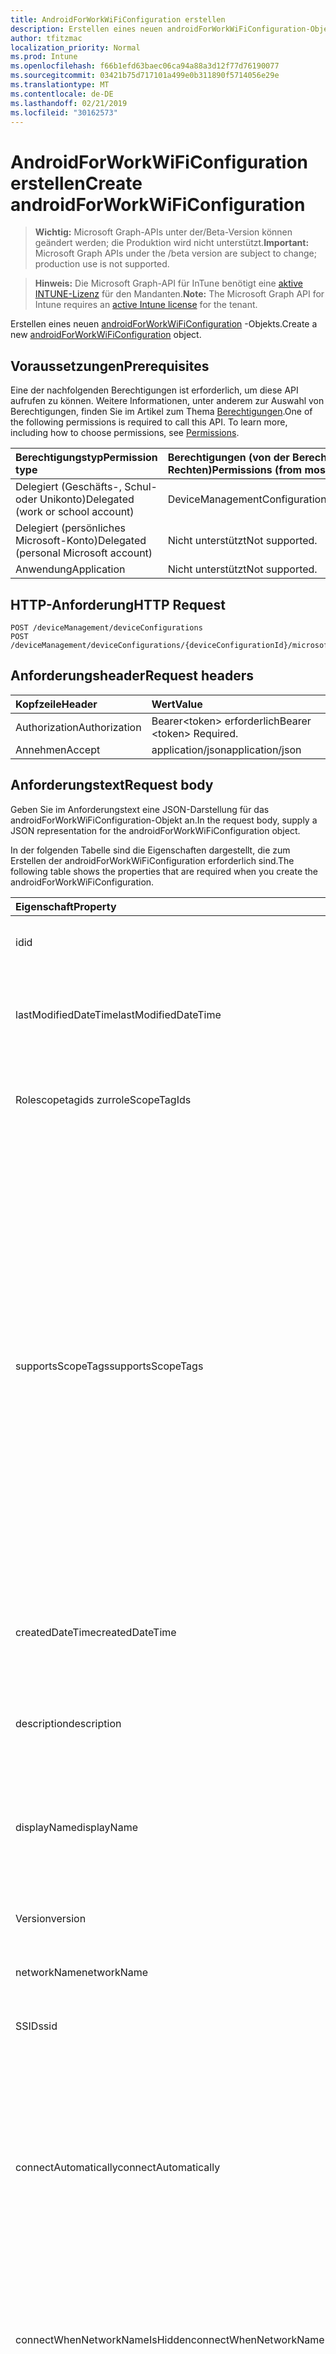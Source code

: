 ```yaml
---
title: AndroidForWorkWiFiConfiguration erstellen
description: Erstellen eines neuen androidForWorkWiFiConfiguration-Objekts.
author: tfitzmac
localization_priority: Normal
ms.prod: Intune
ms.openlocfilehash: f66b1efd63baec06ca94a88a3d12f77d76190077
ms.sourcegitcommit: 03421b75d717101a499e0b311890f5714056e29e
ms.translationtype: MT
ms.contentlocale: de-DE
ms.lasthandoff: 02/21/2019
ms.locfileid: "30162573"
---
```

# <a name="create-androidforworkwificonfiguration"></a><span data-ttu-id="eadf8-103">AndroidForWorkWiFiConfiguration erstellen</span><span class="sxs-lookup"><span data-stu-id="eadf8-103">Create androidForWorkWiFiConfiguration</span></span>

> <span data-ttu-id="eadf8-104">**Wichtig:** Microsoft Graph-APIs unter der/Beta-Version können geändert werden; die Produktion wird nicht unterstützt.</span><span class="sxs-lookup"><span data-stu-id="eadf8-104">**Important:** Microsoft Graph APIs under the /beta version are subject to change; production use is not supported.</span></span>

> <span data-ttu-id="eadf8-105">**Hinweis:** Die Microsoft Graph-API für InTune benötigt eine [aktive INTUNE-Lizenz](https://go.microsoft.com/fwlink/?linkid=839381) für den Mandanten.</span><span class="sxs-lookup"><span data-stu-id="eadf8-105">**Note:** The Microsoft Graph API for Intune requires an [active Intune license](https://go.microsoft.com/fwlink/?linkid=839381) for the tenant.</span></span>

<span data-ttu-id="eadf8-106">Erstellen eines neuen [androidForWorkWiFiConfiguration](../resources/intune-deviceconfig-androidforworkwificonfiguration.md) -Objekts.</span><span class="sxs-lookup"><span data-stu-id="eadf8-106">Create a new [androidForWorkWiFiConfiguration](../resources/intune-deviceconfig-androidforworkwificonfiguration.md) object.</span></span>

## <a name="prerequisites"></a><span data-ttu-id="eadf8-107">Voraussetzungen</span><span class="sxs-lookup"><span data-stu-id="eadf8-107">Prerequisites</span></span>
<span data-ttu-id="eadf8-p101">Eine der nachfolgenden Berechtigungen ist erforderlich, um diese API aufrufen zu können. Weitere Informationen, unter anderem zur Auswahl von Berechtigungen, finden Sie im Artikel zum Thema [Berechtigungen](/concepts/permissions-reference.md).</span><span class="sxs-lookup"><span data-stu-id="eadf8-p101">One of the following permissions is required to call this API. To learn more, including how to choose permissions, see [Permissions](/concepts/permissions-reference.md).</span></span>

|<span data-ttu-id="eadf8-110">Berechtigungstyp</span><span class="sxs-lookup"><span data-stu-id="eadf8-110">Permission type</span></span>|<span data-ttu-id="eadf8-111">Berechtigungen (von der Berechtigung mit den meisten Rechten zu der mit den wenigsten Rechten)</span><span class="sxs-lookup"><span data-stu-id="eadf8-111">Permissions (from most to least privileged)</span></span>|
|:---|:---|
|<span data-ttu-id="eadf8-112">Delegiert (Geschäfts-, Schul- oder Unikonto)</span><span class="sxs-lookup"><span data-stu-id="eadf8-112">Delegated (work or school account)</span></span>|<span data-ttu-id="eadf8-113">DeviceManagementConfiguration.ReadWrite.All</span><span class="sxs-lookup"><span data-stu-id="eadf8-113">DeviceManagementConfiguration.ReadWrite.All</span></span>|
|<span data-ttu-id="eadf8-114">Delegiert (persönliches Microsoft-Konto)</span><span class="sxs-lookup"><span data-stu-id="eadf8-114">Delegated (personal Microsoft account)</span></span>|<span data-ttu-id="eadf8-115">Nicht unterstützt</span><span class="sxs-lookup"><span data-stu-id="eadf8-115">Not supported.</span></span>|
|<span data-ttu-id="eadf8-116">Anwendung</span><span class="sxs-lookup"><span data-stu-id="eadf8-116">Application</span></span>|<span data-ttu-id="eadf8-117">Nicht unterstützt</span><span class="sxs-lookup"><span data-stu-id="eadf8-117">Not supported.</span></span>|

## <a name="http-request"></a><span data-ttu-id="eadf8-118">HTTP-Anforderung</span><span class="sxs-lookup"><span data-stu-id="eadf8-118">HTTP Request</span></span>
<!-- {
  "blockType": "ignored"
}
-->
``` http
POST /deviceManagement/deviceConfigurations
POST /deviceManagement/deviceConfigurations/{deviceConfigurationId}/microsoft.graph.windowsDomainJoinConfiguration/networkAccessConfigurations
```

## <a name="request-headers"></a><span data-ttu-id="eadf8-119">Anforderungsheader</span><span class="sxs-lookup"><span data-stu-id="eadf8-119">Request headers</span></span>
|<span data-ttu-id="eadf8-120">Kopfzeile</span><span class="sxs-lookup"><span data-stu-id="eadf8-120">Header</span></span>|<span data-ttu-id="eadf8-121">Wert</span><span class="sxs-lookup"><span data-stu-id="eadf8-121">Value</span></span>|
|:---|:---|
|<span data-ttu-id="eadf8-122">Authorization</span><span class="sxs-lookup"><span data-stu-id="eadf8-122">Authorization</span></span>|<span data-ttu-id="eadf8-123">Bearer&lt;token&gt; erforderlich</span><span class="sxs-lookup"><span data-stu-id="eadf8-123">Bearer &lt;token&gt; Required.</span></span>|
|<span data-ttu-id="eadf8-124">Annehmen</span><span class="sxs-lookup"><span data-stu-id="eadf8-124">Accept</span></span>|<span data-ttu-id="eadf8-125">application/json</span><span class="sxs-lookup"><span data-stu-id="eadf8-125">application/json</span></span>|

## <a name="request-body"></a><span data-ttu-id="eadf8-126">Anforderungstext</span><span class="sxs-lookup"><span data-stu-id="eadf8-126">Request body</span></span>
<span data-ttu-id="eadf8-127">Geben Sie im Anforderungstext eine JSON-Darstellung für das androidForWorkWiFiConfiguration-Objekt an.</span><span class="sxs-lookup"><span data-stu-id="eadf8-127">In the request body, supply a JSON representation for the androidForWorkWiFiConfiguration object.</span></span>

<span data-ttu-id="eadf8-128">In der folgenden Tabelle sind die Eigenschaften dargestellt, die zum Erstellen der androidForWorkWiFiConfiguration erforderlich sind.</span><span class="sxs-lookup"><span data-stu-id="eadf8-128">The following table shows the properties that are required when you create the androidForWorkWiFiConfiguration.</span></span>

|<span data-ttu-id="eadf8-129">Eigenschaft</span><span class="sxs-lookup"><span data-stu-id="eadf8-129">Property</span></span>|<span data-ttu-id="eadf8-130">Typ</span><span class="sxs-lookup"><span data-stu-id="eadf8-130">Type</span></span>|<span data-ttu-id="eadf8-131">Beschreibung</span><span class="sxs-lookup"><span data-stu-id="eadf8-131">Description</span></span>|
|:---|:---|:---|
|<span data-ttu-id="eadf8-132">id</span><span class="sxs-lookup"><span data-stu-id="eadf8-132">id</span></span>|<span data-ttu-id="eadf8-133">string</span><span class="sxs-lookup"><span data-stu-id="eadf8-133">String</span></span>|<span data-ttu-id="eadf8-134">Schlüssel der Entität</span><span class="sxs-lookup"><span data-stu-id="eadf8-134">Key of the entity.</span></span> <span data-ttu-id="eadf8-135">Geerbt von [deviceConfiguration](../resources/intune-deviceconfig-deviceconfiguration.md).</span><span class="sxs-lookup"><span data-stu-id="eadf8-135">Inherited from [deviceConfiguration](../resources/intune-deviceconfig-deviceconfiguration.md)</span></span>|
|<span data-ttu-id="eadf8-136">lastModifiedDateTime</span><span class="sxs-lookup"><span data-stu-id="eadf8-136">lastModifiedDateTime</span></span>|<span data-ttu-id="eadf8-137">DateTimeOffset</span><span class="sxs-lookup"><span data-stu-id="eadf8-137">DateTimeOffset</span></span>|<span data-ttu-id="eadf8-138">Datum und Uhrzeit der letzten Änderung des Objekts.</span><span class="sxs-lookup"><span data-stu-id="eadf8-138">DateTime the object was last modified.</span></span> <span data-ttu-id="eadf8-139">Geerbt von [deviceConfiguration](../resources/intune-deviceconfig-deviceconfiguration.md).</span><span class="sxs-lookup"><span data-stu-id="eadf8-139">Inherited from [deviceConfiguration](../resources/intune-deviceconfig-deviceconfiguration.md)</span></span>|
|<span data-ttu-id="eadf8-140">Rolescopetagids zur</span><span class="sxs-lookup"><span data-stu-id="eadf8-140">roleScopeTagIds</span></span>|<span data-ttu-id="eadf8-141">String collection</span><span class="sxs-lookup"><span data-stu-id="eadf8-141">String collection</span></span>|<span data-ttu-id="eadf8-142">Liste der Bereichs Tags für diese Entitätsinstanz.</span><span class="sxs-lookup"><span data-stu-id="eadf8-142">List of Scope Tags for this Entity instance.</span></span> <span data-ttu-id="eadf8-143">Geerbt von [deviceConfiguration](../resources/intune-deviceconfig-deviceconfiguration.md).</span><span class="sxs-lookup"><span data-stu-id="eadf8-143">Inherited from [deviceConfiguration](../resources/intune-deviceconfig-deviceconfiguration.md)</span></span>|
|<span data-ttu-id="eadf8-144">supportsScopeTags</span><span class="sxs-lookup"><span data-stu-id="eadf8-144">supportsScopeTags</span></span>|<span data-ttu-id="eadf8-145">Boolescher Wert</span><span class="sxs-lookup"><span data-stu-id="eadf8-145">Boolean</span></span>|<span data-ttu-id="eadf8-146">Gibt an, ob die zugrunde liegende Gerätekonfiguration die Zuweisung von Bereichs Tags unterstützt.</span><span class="sxs-lookup"><span data-stu-id="eadf8-146">Indicates whether or not the underlying Device Configuration supports the assignment of scope tags.</span></span> <span data-ttu-id="eadf8-147">Das Zuweisen zur ScopeTags-Eigenschaft ist nicht zulässig, wenn dieser Wert auf false festgelegt ist und Entitäten für bereichsbezogene Benutzer nicht sichtbar sind.</span><span class="sxs-lookup"><span data-stu-id="eadf8-147">Assigning to the ScopeTags property is not allowed when this value is false and entities will not be visible to scoped users.</span></span> <span data-ttu-id="eadf8-148">Dies geschieht für in Silverlight erstellte Legacy Richtlinien und kann durch Löschen und erneutes Erstellen der Richtlinie im Azure-Portal aufgelöst werden.</span><span class="sxs-lookup"><span data-stu-id="eadf8-148">This occurs for Legacy policies created in Silverlight and can be resolved by deleting and recreating the policy in the Azure Portal.</span></span> <span data-ttu-id="eadf8-149">Diese Eigenschaft ist schreibgeschützt.</span><span class="sxs-lookup"><span data-stu-id="eadf8-149">This property is read-only.</span></span> <span data-ttu-id="eadf8-150">Geerbt von [deviceConfiguration](../resources/intune-deviceconfig-deviceconfiguration.md).</span><span class="sxs-lookup"><span data-stu-id="eadf8-150">Inherited from [deviceConfiguration](../resources/intune-deviceconfig-deviceconfiguration.md)</span></span>|
|<span data-ttu-id="eadf8-151">createdDateTime</span><span class="sxs-lookup"><span data-stu-id="eadf8-151">createdDateTime</span></span>|<span data-ttu-id="eadf8-152">DateTimeOffset</span><span class="sxs-lookup"><span data-stu-id="eadf8-152">DateTimeOffset</span></span>|<span data-ttu-id="eadf8-153">Datum und Uhrzeit der Erstellung des Objekts.</span><span class="sxs-lookup"><span data-stu-id="eadf8-153">DateTime the object was created.</span></span> <span data-ttu-id="eadf8-154">Geerbt von [deviceConfiguration](../resources/intune-deviceconfig-deviceconfiguration.md).</span><span class="sxs-lookup"><span data-stu-id="eadf8-154">Inherited from [deviceConfiguration](../resources/intune-deviceconfig-deviceconfiguration.md)</span></span>|
|<span data-ttu-id="eadf8-155">description</span><span class="sxs-lookup"><span data-stu-id="eadf8-155">description</span></span>|<span data-ttu-id="eadf8-156">Zeichenfolge</span><span class="sxs-lookup"><span data-stu-id="eadf8-156">String</span></span>|<span data-ttu-id="eadf8-157">Beschreibung der Gerätekonfiguration (vom Administrator festgelegt).</span><span class="sxs-lookup"><span data-stu-id="eadf8-157">Admin provided description of the Device Configuration.</span></span> <span data-ttu-id="eadf8-158">Geerbt von [deviceConfiguration](../resources/intune-deviceconfig-deviceconfiguration.md).</span><span class="sxs-lookup"><span data-stu-id="eadf8-158">Inherited from [deviceConfiguration](../resources/intune-deviceconfig-deviceconfiguration.md)</span></span>|
|<span data-ttu-id="eadf8-159">displayName</span><span class="sxs-lookup"><span data-stu-id="eadf8-159">displayName</span></span>|<span data-ttu-id="eadf8-160">Zeichenfolge</span><span class="sxs-lookup"><span data-stu-id="eadf8-160">String</span></span>|<span data-ttu-id="eadf8-161">Name der Gerätekonfiguration (vom Administrator festgelegt).</span><span class="sxs-lookup"><span data-stu-id="eadf8-161">Admin provided name of the device configuration.</span></span> <span data-ttu-id="eadf8-162">Geerbt von [deviceConfiguration](../resources/intune-deviceconfig-deviceconfiguration.md).</span><span class="sxs-lookup"><span data-stu-id="eadf8-162">Inherited from [deviceConfiguration](../resources/intune-deviceconfig-deviceconfiguration.md)</span></span>|
|<span data-ttu-id="eadf8-163">Version</span><span class="sxs-lookup"><span data-stu-id="eadf8-163">version</span></span>|<span data-ttu-id="eadf8-164">Int32</span><span class="sxs-lookup"><span data-stu-id="eadf8-164">Int32</span></span>|<span data-ttu-id="eadf8-165">Version der Gerätekonfiguration.</span><span class="sxs-lookup"><span data-stu-id="eadf8-165">Version of the device configuration.</span></span> <span data-ttu-id="eadf8-166">Geerbt von [deviceConfiguration](../resources/intune-deviceconfig-deviceconfiguration.md).</span><span class="sxs-lookup"><span data-stu-id="eadf8-166">Inherited from [deviceConfiguration](../resources/intune-deviceconfig-deviceconfiguration.md)</span></span>|
|<span data-ttu-id="eadf8-167">networkName</span><span class="sxs-lookup"><span data-stu-id="eadf8-167">networkName</span></span>|<span data-ttu-id="eadf8-168">Zeichenfolge</span><span class="sxs-lookup"><span data-stu-id="eadf8-168">String</span></span>|<span data-ttu-id="eadf8-169">Netzwerk Name</span><span class="sxs-lookup"><span data-stu-id="eadf8-169">Network Name</span></span>|
|<span data-ttu-id="eadf8-170">SSID</span><span class="sxs-lookup"><span data-stu-id="eadf8-170">ssid</span></span>|<span data-ttu-id="eadf8-171">Zeichenfolge</span><span class="sxs-lookup"><span data-stu-id="eadf8-171">String</span></span>|<span data-ttu-id="eadf8-172">Dies ist der Name des WLAN-Netzwerks, das auf alle Geräte übertragen wird.</span><span class="sxs-lookup"><span data-stu-id="eadf8-172">This is the name of the Wi-Fi network that is broadcast to all devices.</span></span>|
|<span data-ttu-id="eadf8-173">connectAutomatically</span><span class="sxs-lookup"><span data-stu-id="eadf8-173">connectAutomatically</span></span>|<span data-ttu-id="eadf8-174">Boolescher Wert</span><span class="sxs-lookup"><span data-stu-id="eadf8-174">Boolean</span></span>|<span data-ttu-id="eadf8-175">Verbinden Sie sich automatisch, wenn sich dieses Netzwerk in Reichweite befindet.</span><span class="sxs-lookup"><span data-stu-id="eadf8-175">Connect automatically when this network is in range.</span></span> <span data-ttu-id="eadf8-176">Wenn Sie diesen Wert auf true festlegen, wird die Benutzereingabe übersprungen, und das Gerät wird automatisch mit dem WLAN verbunden.</span><span class="sxs-lookup"><span data-stu-id="eadf8-176">Setting this to true will skip the user prompt and automatically connect the device to Wi-Fi network.</span></span>|
|<span data-ttu-id="eadf8-177">connectWhenNetworkNameIsHidden</span><span class="sxs-lookup"><span data-stu-id="eadf8-177">connectWhenNetworkNameIsHidden</span></span>|<span data-ttu-id="eadf8-178">Boolescher Wert</span><span class="sxs-lookup"><span data-stu-id="eadf8-178">Boolean</span></span>|<span data-ttu-id="eadf8-179">Wenn dieser Wert auf "true" festgelegt ist, wird das Gerät gezwungen, eine Verbindung mit einem Netzwerk herzustellen, das seine SSID nicht auf alle Geräte übermittelt.</span><span class="sxs-lookup"><span data-stu-id="eadf8-179">When set to true, this profile forces the device to connect to a network that doesn't broadcast its SSID to all devices.</span></span>|
|<span data-ttu-id="eadf8-180">wiFiSecurityType</span><span class="sxs-lookup"><span data-stu-id="eadf8-180">wiFiSecurityType</span></span>|[<span data-ttu-id="eadf8-181">androidWiFiSecurityType</span><span class="sxs-lookup"><span data-stu-id="eadf8-181">androidWiFiSecurityType</span></span>](../resources/intune-deviceconfig-androidwifisecuritytype.md)|<span data-ttu-id="eadf8-182">Gibt an, ob der WLAN-Endpunkt einen EAP-basierten Sicherheitstyp verwendet.</span><span class="sxs-lookup"><span data-stu-id="eadf8-182">Indicates whether Wi-Fi endpoint uses an EAP based security type.</span></span> <span data-ttu-id="eadf8-183">Mögliche Werte sind: `open` und `wpaEnterprise`.</span><span class="sxs-lookup"><span data-stu-id="eadf8-183">Possible values are: `open`, `wpaEnterprise`.</span></span>|



## <a name="response"></a><span data-ttu-id="eadf8-184">Antwort</span><span class="sxs-lookup"><span data-stu-id="eadf8-184">Response</span></span>
<span data-ttu-id="eadf8-185">Bei erfolgreicher Ausführung gibt diese Methode den `201 Created` Antwortcode und ein [androidForWorkWiFiConfiguration](../resources/intune-deviceconfig-androidforworkwificonfiguration.md) -Objekt im Antworttext zurück.</span><span class="sxs-lookup"><span data-stu-id="eadf8-185">If successful, this method returns a `201 Created` response code and a [androidForWorkWiFiConfiguration](../resources/intune-deviceconfig-androidforworkwificonfiguration.md) object in the response body.</span></span>

## <a name="example"></a><span data-ttu-id="eadf8-186">Beispiel</span><span class="sxs-lookup"><span data-stu-id="eadf8-186">Example</span></span>

### <a name="request"></a><span data-ttu-id="eadf8-187">Anforderung</span><span class="sxs-lookup"><span data-stu-id="eadf8-187">Request</span></span>
<span data-ttu-id="eadf8-188">Nachfolgend sehen Sie ein Beispiel der Anforderung.</span><span class="sxs-lookup"><span data-stu-id="eadf8-188">Here is an example of the request.</span></span>
``` http
POST https://graph.microsoft.com/beta/deviceManagement/deviceConfigurations
Content-type: application/json
Content-length: 442

{
  "@odata.type": "#microsoft.graph.androidForWorkWiFiConfiguration",
  "roleScopeTagIds": [
    "Role Scope Tag Ids value"
  ],
  "supportsScopeTags": true,
  "description": "Description value",
  "displayName": "Display Name value",
  "version": 7,
  "networkName": "Network Name value",
  "ssid": "Ssid value",
  "connectAutomatically": true,
  "connectWhenNetworkNameIsHidden": true,
  "wiFiSecurityType": "wpaEnterprise"
}
```

### <a name="response"></a><span data-ttu-id="eadf8-189">Antwort</span><span class="sxs-lookup"><span data-stu-id="eadf8-189">Response</span></span>
<span data-ttu-id="eadf8-p112">Nachfolgend sehen Sie ein Beispiel der Antwort. Hinweis: Das hier gezeigte Antwortobjekt ist möglicherweise aus Platzgründen abgeschnitten. Von einem tatsächlichen Aufruf werden alle Eigenschaften zurückgegeben.</span><span class="sxs-lookup"><span data-stu-id="eadf8-p112">Here is an example of the response. Note: The response object shown here may be truncated for brevity. All of the properties will be returned from an actual call.</span></span>
``` http
HTTP/1.1 201 Created
Content-Type: application/json
Content-Length: 614

{
  "@odata.type": "#microsoft.graph.androidForWorkWiFiConfiguration",
  "id": "58bcfe05-fe05-58bc-05fe-bc5805febc58",
  "lastModifiedDateTime": "2017-01-01T00:00:35.1329464-08:00",
  "roleScopeTagIds": [
    "Role Scope Tag Ids value"
  ],
  "supportsScopeTags": true,
  "createdDateTime": "2017-01-01T00:02:43.5775965-08:00",
  "description": "Description value",
  "displayName": "Display Name value",
  "version": 7,
  "networkName": "Network Name value",
  "ssid": "Ssid value",
  "connectAutomatically": true,
  "connectWhenNetworkNameIsHidden": true,
  "wiFiSecurityType": "wpaEnterprise"
}
```




